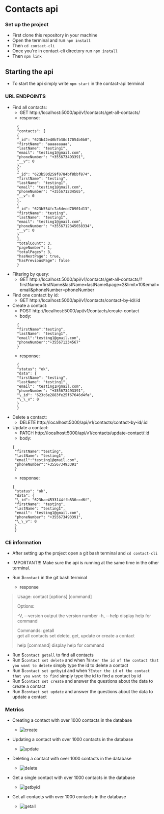 # Contacts api

### Set up the project

- First clone this repository in your machine
- Open the terminal and run ```npm install```
- Then ```cd contact-cli```
- Once you're in contact-cli directory run ```npm install```
- Then ```npm link```

## Starting the api

- To start the api simply write ```npm start``` in the contact-api terminal

### URL ENDPOINTS

- Find all contacts:
  - GET http://localhost:5000/api/v1/contacts/get-all-contacts/
  - response:
  ```
    {
    "contacts": [
    {
    "_id": "623b42e40b7b30c17054b0b0",
    "firstName": "aaaaaaaaa",
    "lastName": "testing1",
    "email": "testing1@gmail.com",
    "phoneNumber": "+355673493391",
    "__v": 0
    },
    {
    "_id": "623b50d259f0784bf8bbf874",
    "firstName": "testing",
    "lastName": "testing1",
    "email": "testing1@gmail.com",
    "phoneNumber": "+355671234565",
    "__v": 0
    },
    {
    "_id": "623b554fc7a6decd70901d13",
    "firstName": "testing",
    "lastName": "testing1",
    "email": "testing1@gmail.com",
    "phoneNumber": "+3556712345658334",
    "__v": 0
    }
    ],
    "totalCount": 3,
    "pageNumber": 1,
    "totalPages": 3,
    "hasNextPage": true,
    "hasPreviousPage": false
    }
  ```
- Filtering by query:
  - GET http://localhost:5000/api/v1/contacts/get-all-contacts/?firstName=firstName&lastName=lastName&page=2&limit=10&email=email&phoneNumber=phoneNumber
- Find one contact by id:
  - GET http://localhost:5000/api/v1/contacts/contact-by-id/:id
- Create a contact:
  - POST http://localhost:5000/api/v1/contacts/create-contact
  - body:
  ```
    {
    "firstName":"testing",
    "lastName": "testing1",
    "email":"testing1@gmail.com",
    "phoneNumber":"+355671234567"
    }
  ```
  - response:
  ```
    {
    "status": "ok",
    "data": {
    "firstName": "testing",
    "lastName": "testing1",
    "email": "testing1@gmail.com",
    "phoneNumber": "+355673493391",
    "\_id": "623c6e2883fe25f67646d4fa",
    "\_\_v": 0
    }
    }
  ```
- Delete a contact:
  - DELETE http://localhost:5000/api/v1/contacts/contact-by-id/:id
- Update a contact:
  - PATCH http://localhost:5000/api/v1/contacts/update-contact/:id
  - body:
   ```
   {
    "firstName":"testing",
    "lastName": "testing1",
    "email":"testing1@gmail.com",
    "phoneNumber":"+355673493391"
    }
  ```
  - response:
   ```
   {
    "status": "ok",
    "data": {
    "\_id": "623bae4533144ffb830ccd6f",
    "firstName": "testing",
    "lastName": "testing1",
    "email": "testing1@gmail.com",
    "phoneNumber": "+355673493391",
    "\_\_v": 0
    }
    }
   ```
    
### Cli information

- After setting up the project open a git bash terminal and ```cd contact-cli```
- IMPORTANT!!! Make sure the api is running at the same time in the other terminal.
- Run $```contact``` in the git bash terminal

  - response

> Usage: contact [options] [command]
>
> Options:
>
> -V, --version output the version number
> -h, --help display help for command
>
> Commands:
> getall            
> get all contacts
> set
> delete, get, update or create a contact
>
> help [command] display help for command

- Run $```contact getall``` to find all contacts
- Run $```contact set delete``` and when ?```Enter the id of the contact that you want to delete``` simply type the id to delete a contact
- Run $```contact set getbyid``` and when ?```Enter the id of the contact that you want to find``` simply type the id to find a contact by id
- Run $```contact set create``` and answer the questions about the data to create a contact
- Run $```contact set update``` and answer the questions about the data to update a contact


### Metrics

- Creating a contact with over 1000 contacts in the database

  - ![create](https://user-images.githubusercontent.com/94234882/159981698-230701dd-8e8e-42fa-ba13-d2f5da803bd7.png)

- Updating a contact with over 1000 contacts in the database

  - ![update](https://user-images.githubusercontent.com/94234882/159981828-e6c63f77-3a63-4062-9a17-141c75e33ee7.png)

- Deleting a contact with over 1000 contacts in the database

  - ![delete](https://user-images.githubusercontent.com/94234882/159981922-f346c935-5589-4de8-8de9-3af73db5e2a4.png)

- Get a single contact with over 1000 contacts in the database

  - ![getbyid](https://user-images.githubusercontent.com/94234882/159982042-c35dc904-eb2d-4483-b9bd-2d2912361741.png)

- Get all contacts with over 1000 contacts in the database
  
  - ![getall](https://user-images.githubusercontent.com/94234882/159982103-8149e46c-f443-473e-975c-6c54ab86ef36.png)
